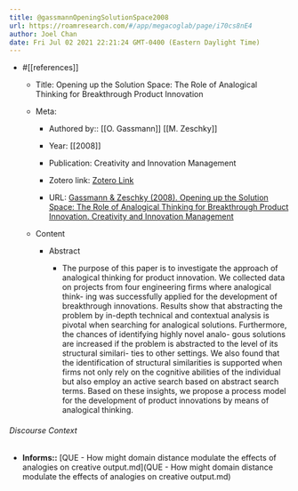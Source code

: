 ```yaml
---
title: @gassmannOpeningSolutionSpace2008
url: https://roamresearch.com/#/app/megacoglab/page/i70cs8nE4
author: Joel Chan
date: Fri Jul 02 2021 22:21:24 GMT-0400 (Eastern Daylight Time)
---
```


- #[[references]]

    - Title: Opening up the Solution Space: The Role of Analogical Thinking for Breakthrough Product Innovation

    - Meta:

        - Authored by:: [[O. Gassmann]] [[M. Zeschky]]

        - Year: [[2008]]

        - Publication: Creativity and Innovation Management

        - Zotero link: [Zotero Link](zotero://select/items/1_FFRDXWCA)

        - URL: [Gassmann & Zeschky (2008). Opening up the Solution Space: The Role of Analogical Thinking for Breakthrough Product Innovation. Creativity and Innovation Management](undefined)

    - Content

        - Abstract

            - The purpose of this paper is to investigate the approach of analogical thinking for product innovation. We collected data on projects from four engineering firms where analogical think- ing was successfully applied for the development of breakthrough innovations. Results show that abstracting the problem by in-depth technical and contextual analysis is pivotal when searching for analogical solutions. Furthermore, the chances of identifying highly novel analo- gous solutions are increased if the problem is abstracted to the level of its structural similari- ties to other settings. We also found that the identification of structural similarities is supported when firms not only rely on the cognitive abilities of the individual but also employ an active search based on abstract search terms. Based on these insights, we propose a process model for the development of product innovations by means of analogical thinking.

###### Discourse Context

- **Informs::** [QUE - How might domain distance modulate the effects of analogies on creative output.md](QUE - How might domain distance modulate the effects of analogies on creative output.md)
